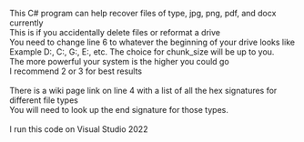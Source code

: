 This C# program can help recover files of type, jpg, png, pdf, and docx currently <br>
This is if you accidentally delete files or reformat a drive <br>
You need to change line 6 to whatever the beginning of your drive looks like<br>
Example D:, C:, G:, E:, etc.
The choice for chunk_size will be up to you.<br>
The more powerful your system is the higher you could go<br>
I recommend 2 or 3 for best results<br><br>
There is a wiki page link on line 4 with a list of all the hex signatures for different file types<br>
You will need to look up the end signature for those types. <br><br>
I run this code on Visual Studio 2022
